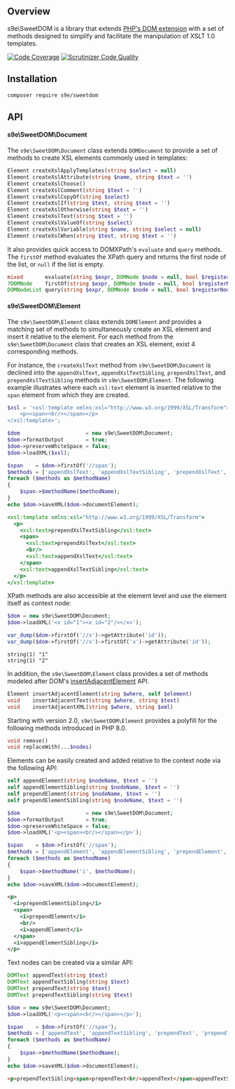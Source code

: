 ## Overview

s9e\\SweetDOM is a library that extends [PHP's DOM extension](https://www.php.net/manual/en/book.dom.php) with a set of methods designed to simplify and facilitate the manipulation of XSLT 1.0 templates.

[![Code Coverage](https://scrutinizer-ci.com/g/s9e/SweetDOM/badges/coverage.png?b=master)](https://scrutinizer-ci.com/g/s9e/SweetDOM/?branch=master)
[![Scrutinizer Code Quality](https://scrutinizer-ci.com/g/s9e/SweetDOM/badges/quality-score.png?b=master)](https://scrutinizer-ci.com/g/s9e/SweetDOM/?branch=master)


## Installation

```bash
composer require s9e/sweetdom
```


## API

#### s9e\SweetDOM\Document

The `s9e\SweetDOM\Document` class extends `DOMDocument` to provide a set of methods to create XSL elements commonly used in templates:

```php
Element createXslApplyTemplates(string $select = null)
Element createXslAttribute(string $name, string $text = '')
Element createXslChoose()
Element createXslComment(string $text = '')
Element createXslCopyOf(string $select)
Element createXslIf(string $test, string $text = '')
Element createXslOtherwise(string $text = '')
Element createXslText(string $text = '')
Element createXslValueOf(string $select)
Element createXslVariable(string $name, string $select = null)
Element createXslWhen(string $test, string $text = '')
```

It also provides quick access to DOMXPath's `evaluate` and `query` methods. The `firstOf` method evaluates the XPath query and returns the first node of the list, or `null` if the list is empty.
```php
mixed       evaluate(string $expr, DOMNode $node = null, bool $registerNodeNS = true)
?DOMNode    firstOf(string $expr, DOMNode $node = null, bool $registerNodeNS = true)
DOMNodeList query(string $expr, DOMNode $node = null, bool $registerNodeNS = true)
```


#### s9e\SweetDOM\Element

The `s9e\SweetDOM\Element` class extends `DOMElement` and provides a matching set of methods to simultaneously create an XSL element and insert it relative to the element. For each method from the `s9e\SweetDOM\Document` class that creates an XSL element, exist 4 corresponding methods.

For instance, the `createXslText` method from `s9e\SweetDOM\Document` is declined into the `appendXslText`, `appendXslTextSibling`, `prependXslText`, and `prependXslTextSibling` methods in `s9e\SweetDOM\Element`. The following example illustrates where each `xsl:text` element is inserted relative to the `span` element from which they are created.

```php
$xsl = '<xsl:template xmlns:xsl="http://www.w3.org/1999/XSL/Transform">
    <p><span><br/></span></p>
</xsl:template>';

$dom                     = new s9e\SweetDOM\Document;
$dom->formatOutput       = true;
$dom->preserveWhiteSpace = false;
$dom->loadXML($xsl);

$span    = $dom->firstOf('//span');
$methods = ['appendXslText', 'appendXslTextSibling', 'prependXslText', 'prependXslTextSibling'];
foreach ($methods as $methodName)
{
	$span->$methodName($methodName);
}
echo $dom->saveXML($dom->documentElement);
```
```xsl
<xsl:template xmlns:xsl="http://www.w3.org/1999/XSL/Transform">
  <p>
    <xsl:text>prependXslTextSibling</xsl:text>
    <span>
      <xsl:text>prependXslText</xsl:text>
      <br/>
      <xsl:text>appendXslText</xsl:text>
    </span>
    <xsl:text>appendXslTextSibling</xsl:text>
  </p>
</xsl:template>
```

XPath methods are also accessible at the element level and use the element itself as context node:

```php
$dom = new s9e\SweetDOM\Document;
$dom->loadXML('<x id="1"><x id="2"/></x>');

var_dump($dom->firstOf('//x')->getAttribute('id'));
var_dump($dom->firstOf('//x')->firstOf('x')->getAttribute('id'));
```
```
string(1) "1"
string(1) "2"
```

In addition, the `s9e\SweetDOM\Element` class provides a set of methods modeled after DOM's [insertAdjacentElement](https://developer.mozilla.org/en-US/docs/Web/API/Element/insertAdjacentElement) API.

```php
Element insertAdjacentElement(string $where, self $element)
void    insertAdjacentText(string $where, string $text)
void    insertAdjacentXML(string $where, string $xml)
```

Starting with version 2.0, `s9e\SweetDOM\Element` provides a polyfill for the following methods introduced in PHP 8.0.

```php
void remove()
void replaceWith(...$nodes)
```

Elements can be easily created and added relative to the context node via the following API:
```php
self appendElement(string $nodeName, $text = '')
self appendElementSibling(string $nodeName, $text = '')
self prependElement(string $nodeName, $text = '')
self prependElementSibling(string $nodeName, $text = '')
```
```php
$dom                     = new s9e\SweetDOM\Document;
$dom->formatOutput       = true;
$dom->preserveWhiteSpace = false;
$dom->loadXML('<p><span><br/></span></p>');

$span    = $dom->firstOf('//span');
$methods = ['appendElement', 'appendElementSibling', 'prependElement', 'prependElementSibling'];
foreach ($methods as $methodName)
{
	$span->$methodName('i', $methodName);
}
echo $dom->saveXML($dom->documentElement);
```
```xml
<p>
  <i>prependElementSibling</i>
  <span>
    <i>prependElement</i>
    <br/>
    <i>appendElement</i>
  </span>
  <i>appendElementSibling</i>
</p>
```

Text nodes can be created via a similar API:
```php
DOMText appendText(string $text)
DOMText appendTextSibling(string $text)
DOMText prependText(string $text)
DOMText prependTextSibling(string $text)
```
```php
$dom = new s9e\SweetDOM\Document;
$dom->loadXML('<p><span><br/></span></p>');

$span    = $dom->firstOf('//span');
$methods = ['appendText', 'appendTextSibling', 'prependText', 'prependTextSibling'];
foreach ($methods as $methodName)
{
	$span->$methodName($methodName);
}
echo $dom->saveXML($dom->documentElement);
```
```html
<p>prependTextSibling<span>prependText<br/>appendText</span>appendTextSibling</p>
```